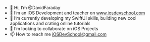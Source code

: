 - 👋 Hi, I’m @DavidFaraday
- 👀 I’m an iOS Development and teacher on www.iosdevschool.com
- 🌱 I’m currently developing my SwiftUI skills, building new cool applications and crating online tutorials
- 💞️ I’m looking to collaborate on iOS Projects
- 📫 How to reach me iOSDevSchool@gmail.com

<!---
DavidFaraday/DavidKababyan is a ✨ special ✨ repository because its `README.md` (this file) appears on your GitHub profile.
You can click the Preview link to take a look at your changes.
--->
